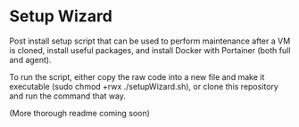 # Setup Wizard

Post install setup script that can be used to perform maintenance after a VM is cloned, install useful packages, and install Docker with Portainer (both full and agent).

To run the script, either copy the raw code into a new file and make it executable (sudo chmod +rwx ./setupWizard.sh), or clone this repository and run the command that way.

(More thorough readme coming soon)

